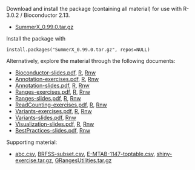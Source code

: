 Download and install the package (containing all material) for use
with R-3.0.2 / Bioconductor 2.13.

* [SummerX_0.99.0.tar.gz](./SummerX_0.99.0.tar.gz)

Install the package with

    install.packages("SummerX_0.99.0.tar.gz", repos=NULL)

Alternatively, explore the material through the following documents:

* [Bioconductor-slides.pdf](./Bioconductor-slides.pdf),
  [R](./Bioconductor-slides.R), [Rnw](./Bioconductor-slides.Rnw)
* [Annotation-exercises.pdf](./Annotation-exercises.pdf),
  [R](./Annotation-exercises.R), [Rnw](./Annotation-exercises.Rnw)
* [Annotation-slides.pdf](./Annotation-slides.pdf),
  [R](./Annotation-slides.R), [Rnw](./Annotation-slides.Rnw)
* [Ranges-exercises.pdf](./Ranges-exercises.pdf),
  [R](./Ranges-exercises.R), [Rnw](./Ranges-exercises.Rnw)
* [Ranges-slides.pdf](./Ranges-slides.pdf), [R](./Ranges-slides.R),
  [Rnw](./Ranges-slides.Rnw)
* [ReadCounting-exercises.pdf](./ReadCounting-exercises.pdf),
  [R](./ReadCounting-exercises.R), [Rnw](./ReadCounting-exercises.Rnw)
* [Variants-exercises.pdf](./Variants-exercises.pdf),
  [R](./Variants-exercises.R), [Rnw](./Variants-exercises.Rnw)
* [Variants-slides.pdf](./Variants-slides.pdf),
  [Rnw](./Variants-slides.Rnw)
* [Visualization-slides.pdf](./Visualization-slides.pdf),
  [R](./Visualization-slides.R), [Rnw](./Visualization-slides.Rnw)
* [BestPractices-slides.pdf](./BestPractices-slides.pdf),
  [Rnw](./BestPractices-slides.Rnw)

Supporting material:

* [abc.csv](./abc.csv), [BRFSS-subset.csv](/.BRFSS-subset.csv),
  [E-MTAB-1147-toptable.csv](./E-MTAB-1147-toptable.csv),
  [shiny-exercise.tar.gz](./shiny-exercise.tar.gz),
  [GRangesUtilities.tar.gz](./GRangesUtilities.tar.gz)
